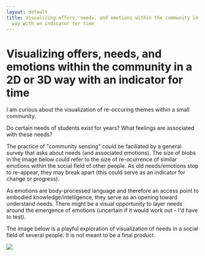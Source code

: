 ```yaml
---
layout: default
title: Visualizing offers, needs, and emotions within the community in a 2D or 3D
  way with an indicator for time
---
```

# Visualizing offers, needs, and emotions within the community in a 2D or 3D way with an indicator for time 
I am curious about the visualization of re-occuring themes within a small community. 

Do certain needs of students exist for years? What feelings are associated with these needs? 

The practice of "community sensing" could be faciliated by a general survey that asks about needs (and associated emotions). The size of blobs in the image below could refer to the size of re-ocurrence of similar emotions within the social field of other people. As old needs/emotions stop to re-appear, they may break apart (this could serve as an indicator for change or progress).

As emotions are body-processed language and therefore an access point to embodied knowledge/intelligence, they serve as an opening toward understand needs. There might be a visual opportunity to layer needs around the emergence of emotions (uncertain if it would work out - I'd have to test).

The image below is a playful exploration of visualization of needs in a social field of several people. It is not meant to be a final product. 

![](media/cleanshot_2024-02-25-at-16-36-52@2x.png)